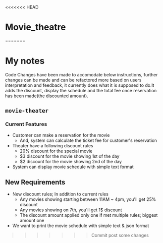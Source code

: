 <<<<<<< HEAD
# Movie_theatre
=======
# My notes
Code Changes have been made to accomodate below instructions, further changes can be made and can be refactored more based on users interpretation and feedback, it currently does what it is supposed to do.It adds the discount, display the schedule and the total fee once reservation has been made(the discounted amount).


## `movie-theater`

### Current Features
* Customer can make a reservation for the movie
  * And, system can calculate the ticket fee for customer's reservation
* Theater have a following discount rules
  * 20% discount for the special movie
  * $3 discount for the movie showing 1st of the day
  * $2 discount for the movie showing 2nd of the day
* System can display movie schedule with simple text format

## New Requirements
* New discount rules; In addition to current rules
  * Any movies showing starting between 11AM ~ 4pm, you'll get 25% discount
  * Any movies showing on 7th, you'll get 1$ discount
  * The discount amount applied only one if met multiple rules; biggest amount one
* We want to print the movie schedule with simple text & json format
>>>>>>> Commit post some changes
